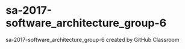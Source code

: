 # sa-2017-software_architecture_group-6
sa-2017-software_architecture_group-6 created by GitHub Classroom
